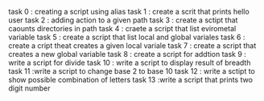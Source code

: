 task 0 : creating a script using alias
task 1 :  create a scrit that prints hello user
task 2 : adding action to a given path 
task 3 : create a sctipt that caounts directories in path 
task 4 : craete a script that list evirometal variable
task 5 : create a script that list local and global variales
task 6 : create a cript theat creates a given local variale
task 7 : create a script that creates a new global variable
task 8 : create a script for addtion 
task 9 : write a script for divide 
task 10 : write a script to display result of breadth 
task 11 :write a script to change base 2 to base 10
task 12 : write a sctipt to show possible combination of letters
task 13 :write a script that prints two digit number
  
